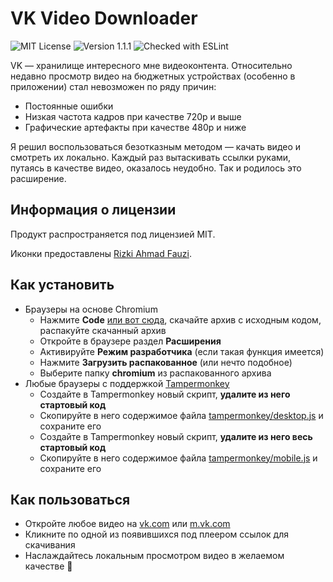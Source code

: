 # VK Video Downloader
![MIT License](https://img.shields.io/github/license/JustKappaMan/VK-Video-Downloader)
![Version 1.1.1](https://img.shields.io/badge/version-1.1.1-blue)
![Checked with ESLint](https://img.shields.io/badge/ESLint-checked-blueviolet)

VK — хранилище интересного мне видеоконтента. Относительно недавно просмотр видео на бюджетных устройствах (особенно в приложении) стал невозможен по ряду причин:
* Постоянные ошибки
* Низкая частота кадров при качестве 720p и выше
* Графические артефакты при качестве 480p и ниже

Я решил воспользоваться безотказным методом — качать видео и смотреть их локально. Каждый раз вытаскивать ссылки руками, путаясь в качестве видео, оказалось неудобно. Так и родилось это расширение.
## Информация о лицензии
Продукт распространяется под лицензией MIT.

Иконки предоставлены [Rizki Ahmad Fauzi](https://www.flaticon.com/authors/rizki-ahmad-fauzi).
## Как установить
* Браузеры на основе Chromium
  * Нажмите __Code__ [или вот сюда](https://codeload.github.com/JustKappaMan/VK-Video-Downloader/zip/refs/heads/main), скачайте архив с исходным кодом, распакуйте скачанный архив
  * Откройте в браузере раздел __Расширения__
  * Активируйте __Режим разработчика__ (если такая функция имеется)
  * Нажмите __Загрузить распакованное__ (или нечто подобное)
  * Выберите папку __chromium__ из распакованного архива
* Любые браузеры с поддержкой [Tampermonkey](https://www.tampermonkey.net/)
  * Создайте в Tampermonkey новый скрипт, __удалите из него стартовый код__
  * Скопируйте в него содержимое файла [tampermonkey/desktop.js](https://github.com/JustKappaMan/VK-Video-Downloader/blob/main/tampermonkey/desktop.js) и сохраните его
  * Создайте в Tampermonkey новый скрипт, __удалите из него весь стартовый код__
  * Скопируйте в него содержимое файла [tampermonkey/mobile.js](https://github.com/JustKappaMan/VK-Video-Downloader/blob/main/tampermonkey/mobile.js) и сохраните его
## Как пользоваться
* Откройте любое видео на [vk.com](https://vk.com/) или [m.vk.com](https://m.vk.com/)
* Кликните по одной из появившихся под плеером ссылок для скачивания
* Наслаждайтесь локальным просмотром видео в желаемом качестве 🥳